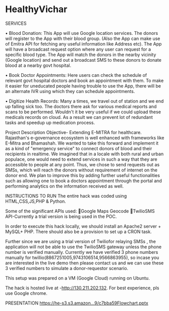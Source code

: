 # HealthyVichar
SERVICES

• Blood Donation: This App will use Google location services. The donors will register to the App with their blood group. (Also the App can make use of Emitra API for fetching any useful information like Address etc). The App will have a broadcast request option where any user can request for a specific blood type. The App will match the donors in the nearby vicinity (Google location) and send out a broadcast SMS to these donors to donate blood at a nearby govt hospital.  

• Book Doctor Appointments:  Here users can check the schedule of relevant govt hospital doctors and book an appointment with them. To make it easier for uneducated people having trouble to use the App, there will be an alternate IVR using which they can schedule appointments.

• Digitize Health Records:  Many a times, we travel out of station and we end up falling sick too. The doctors there ask for various medical reports and scans to be performed. Wouldn't it be very useful if we could upload these medicals records on cloud. As a result we can prevent lot of redundant tasks and speedup up medication process.

Project Description
Objective- Extending E-MITRA for healthcare. Rajasthan's e-governance ecosystem is well enhanced with frameworks like E-Mitra and Bhamashah. We wanted to take this forward and implement it as a kind of "emergency service" to connect donors of blood and their recipients in realtime. We imagined that in a locale with both rural and urban populace, one would need to extend services in such a way that they are accessible to people at any point. Thus, we chose to send requests out as SMSs, which will reach the donors without requirement of internet on the donor end. We plan to improve this by adding further useful functionalities such as allowing one to book a doctors appointment through the portal and performing analytics on the information received as well.

INSTRUCTIONS TO RUN
The entire hack was coded using HTML,CSS,JS,PHP & Python.

Some of the significant APIs used: Google Maps Geocode TwilioSMS API-Currently a trial version is being used in the POC.

In order to execute this hack locally, we should install an Apache2 server + MySQL+ PHP. There should also be a provision to set up a CRON task.

Further since we are using a trial version of Twiliofor relaying SMSs , the application will not be able to use the TwilioSMS gateway unless the phone number is verified manually. Currently we have verified 3 phone numbers manually for twillio(8867251005,9743106514,9566863955), so incase you are interested in the live demo then please contact us and we can use these 3 verified numbers to simulate a donor-requestor scenario.

This setup was prepared on a VM (Google Cloud) running on Ubuntu.

The hack is hosted live at -http://130.211.202.132. For best experience, pls use Google chrome.

PRESENTATION
https://he-s3.s3.amazon...9/c7bba59Flowchart.pptx


